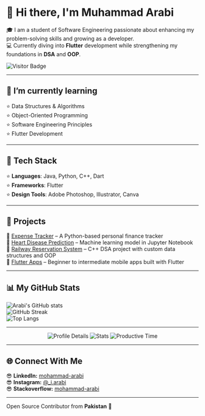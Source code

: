 # 👋 Hi there, I'm Muhammad Arabi  

🎓 I am a student of Software Engineering passionate about enhancing my problem-solving skills and growing as a developer.  
💻 Currently diving into **Flutter** development while strengthening my foundations in **DSA** and **OOP**.  

![Visitor Badge](https://komarev.com/ghpvc/?username=arabi-1&style=flat-square&color=blue)  

---

## 🌱 I’m currently learning  
⭐ Data Structures & Algorithms  
⭐ Object-Oriented Programming  
⭐ Software Engineering Principles  
⭐ Flutter Development  

---

## 🚀 Tech Stack  
⭐ **Languages**: Java, Python, C++, Dart  
⭐ **Frameworks**: Flutter  
⭐ **Design Tools**: Adobe Photoshop, Illustrator, Canva  

---

## 💼 Projects  
🔗 [Expense Tracker](https://github.com/arabi-1/Expense-tracker) – A Python-based personal finance tracker  
🔗 [Heart Disease Prediction](https://github.com/arabi-1/Heart_Disease-Prediction-using-ML) – Machine learning model in Jupyter Notebook  
🔗 [Railway Reservation System](https://github.com/arabi-1) – C++ DSA project with custom data structures and OOP  
🔗 [Flutter Apps](https://github.com/arabi-1) – Beginner to intermediate mobile apps built with Flutter  

---

## 📊 My GitHub Stats  

![Arabi's GitHub stats](https://github-readme-stats.vercel.app/api?username=arabi-1&show_icons=true&theme=tokyonight)  
![GitHub Streak](https://streak-stats.demolab.com?user=arabi-1&theme=tokyonight&hide_border=true)  
![Top Langs](https://github-readme-stats.vercel.app/api/top-langs/?username=arabi-1&layout=compact&theme=tokyonight)  

---

<p align="center">
  <img src="https://github-profile-summary-cards.vercel.app/api/cards/profile-details?username=arabi-1&theme=tokyonight" alt="Profile Details"/>
  <img src="https://github-profile-summary-cards.vercel.app/api/cards/stats?username=arabi-1&theme=tokyonight" alt="Stats"/>
  <img src="https://github-profile-summary-cards.vercel.app/api/cards/productive-time?username=arabi-1&theme=tokyonight&utcOffset=5" alt="Productive Time"/>
</p>

---

## 🌐 Connect With Me  
😎 **LinkedIn:** [mohammad-arabi](https://www.linkedin.com/in/mohammad-arabi-b62493238/)  
😎 **Instagram:** [@_i.arabi](https://www.instagram.com/_i.arabi?igsh=MThqY3R3YWcyZHNyOA==/)  
😎 **Stackoverflow:** [mohammad-arabi](https://stackoverflow.com/users/25404173/mohammad-arabi/)  

---

Open Source Contributor from **Pakistan** 💚  
